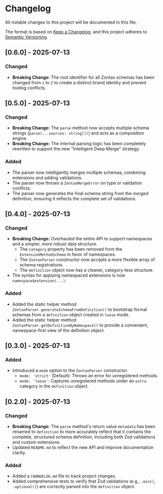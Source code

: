 # Changelog

All notable changes to this project will be documented in this file.

The format is based on [Keep a Changelog](https://keepachangelog.com/en/1.0.0/),
and this project adheres to [Semantic Versioning](https://semver.org/spec/v2.0.0.html).

## [0.6.0] - 2025-07-13

### Changed
- **Breaking Change:** The root identifier for all Zontax schemas has been changed from `z` to `Z` to create a distinct brand identity and prevent tooling conflicts.

## [0.5.0] - 2025-07-13

### Changed
- **Breaking Change:** The `parse` method now accepts multiple schema strings (`parse(...sources: string[])`) and acts as a composition engine.
- **Breaking Change:** The internal parsing logic has been completely rewritten to support the new "Intelligent Deep Merge" strategy.

### Added
- The parser now intelligently merges multiple schemas, combining extensions and adding validations.
- The parser now throws a `ZontaxMergeError` on type or validation conflicts.
- The parser now generates the final schema string from the *merged* definition, ensuring it reflects the complete set of validations.

## [0.4.0] - 2025-07-13

### Changed

- **Breaking Change:** Overhauled the entire API to support namespaces and a simpler, more robust data structure.
  - The `category` property has been removed from the `ExtensionMethodSchema` in favor of namespaces.
  - The `ZontaxParser` constructor now accepts a more flexible array of schema registrations.
  - The `definition` object now has a cleaner, category-less structure.
- The syntax for applying namespaced extensions is now `namespace$extension(...)`.

### Added

- Added the static helper method `ZontaxParser.generateSchemaFromDefinition()` to bootstrap formal schemas from a `definition` object created in `loose` mode.
- Added the static helper method `ZontaxParser.getDefinitionByNamespace()` to provide a convenient, namespace-first view of the definition object.

## [0.3.0] - 2025-07-13

### Added

- Introduced a `mode` option to the `ZontaxParser` constructor.
  - `mode: 'strict'` (Default): Throws an error for unregistered methods.
  - `mode: 'loose'`: Captures unregistered methods under an `extra` category in the `definition` object.

## [0.2.0] - 2025-07-13

### Changed

- **Breaking Change:** The `parse` method's return value `metadata` has been renamed to `definition` to more accurately reflect that it contains the complete, structured schema definition, including both Zod validations and custom extensions.
- Updated `README.md` to reflect the new API and improve documentation clarity.

### Added

- Added a `CHANGELOG.md` file to track project changes.
- Added comprehensive tests to verify that Zod validations (e.g., `.min()`, `.optional()`) are correctly parsed into the `definition` object.
